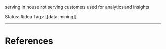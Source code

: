 serving in house
not serving customers 
used for analytics and insights

Status: #idea
Tags: [[data-mining]]

---
# References